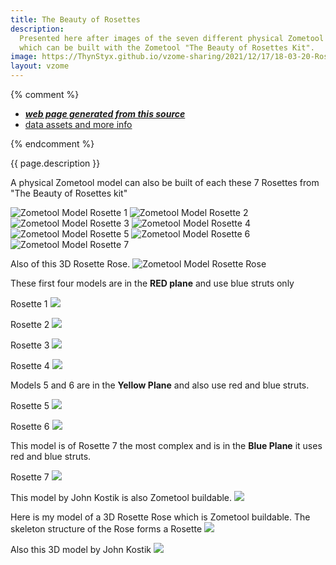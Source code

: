 ```yaml
---
title: The Beauty of Rosettes
description:
  Presented here after images of the seven different physical Zometool rosette models are 7 interactive vZome models
  which can be built with the Zometool "The Beauty of Rosettes Kit".
image: https://ThynStyx.github.io/vzome-sharing/2021/12/17/18-03-20-Rosette/Rosette.png
layout: vzome
---
```

{% comment %}
 - [***web page generated from this source***][post]
 - [data assets and more info][github]

[post]: <https://ThynStyx.github.io/vzome-sharing/2021/12/17/Rosette-18-03-20.html>
[github]: <https://github.com/ThynStyx/vzome-sharing/tree/main/2021/12/17/18-03-20-Rosette/>
{% endcomment %}

{{ page.description }}

A physical Zometool model can also be built of each these 7 Rosettes from "The Beauty of Rosettes kit"

![Zometool Model Rosette 1](https://ThynStyx.github.io/vzome-sharing/2021/12/17/18-03-20-Rosette/Rosette%201.jpg)
![Zometool Model Rosette 2](https://ThynStyx.github.io/vzome-sharing/2021/12/17/18-03-20-Rosette/Rosette%202.jpg)
![Zometool Model Rosette 3](https://ThynStyx.github.io/vzome-sharing/2021/12/17/18-03-20-Rosette/Rosette%203.jpg)
![Zometool Model Rosette 4](https://ThynStyx.github.io/vzome-sharing/2021/12/17/18-03-20-Rosette/Rosette%204.jpg)
![Zometool Model Rosette 5](https://ThynStyx.github.io/vzome-sharing/2021/12/17/18-03-20-Rosette/Rosette%205.jpg)
![Zometool Model Rosette 6](https://ThynStyx.github.io/vzome-sharing/2021/12/17/18-03-20-Rosette/Rosette%206.jpg)
![Zometool Model Rosette 7](https://ThynStyx.github.io/vzome-sharing/2021/12/17/18-03-20-Rosette/Zometool-Rosette.jpg)

Also of this 3D Rosette Rose.
![Zometool Model Rosette Rose](https://ThynStyx.github.io/vzome-sharing/2021/12/17/18-03-20-Rosette/Rose_Rosette.jpg)

These first four models are in the **RED plane**  and use blue struts only

Rosette 1
<vzome-viewer style="width: 100%; height: 65vh;"
       src="https://ThynStyx.github.io/vzome-sharing/2021/12/26/11-47-56-Rosette 1/Rosette 1.vZome" >
  <img src="https://ThynStyx.github.io/vzome-sharing/2021/12/26/11-47-56-Rosette 1/Rosette 1.png" />
</vzome-viewer>

Rosette 2
<vzome-viewer style="width: 100%; height: 65vh;"
       src="https://ThynStyx.github.io/vzome-sharing/2021/12/26/11-45-35-Rosette 2/Rosette 2.vZome" >
  <img src="https://ThynStyx.github.io/vzome-sharing/2021/12/26/11-45-35-Rosette 2/Rosette 2.png" />
</vzome-viewer>

Rosette 3
<vzome-viewer style="width: 100%; height: 65vh;"
       src="https://ThynStyx.github.io/vzome-sharing/2021/12/24/22-53-29-Rosette 3/Rosette 3.vZome" >
  <img src="https://ThynStyx.github.io/vzome-sharing/2021/12/24/22-53-29-Rosette 3/Rosette 3.png" />
</vzome-viewer>

Rosette 4
<vzome-viewer style="width: 100%; height: 65vh;"
       src="https://ThynStyx.github.io/vzome-sharing/2021/12/24/22-24-11-Rosette 4/Rosette 4.vZome" >
  <img src="https://ThynStyx.github.io/vzome-sharing/2021/12/24/22-24-11-Rosette 4/Rosette 4.png" />
</vzome-viewer>

Models 5 and 6 are in the **Yellow Plane** and also use red and blue struts.

Rosette 5
<vzome-viewer style="width: 100%; height: 65vh;"
       src="https://ThynStyx.github.io/vzome-sharing/2021/12/26/14-49-50-Rosette 5/Rosette 5.vZome" >
  <img src="https://ThynStyx.github.io/vzome-sharing/2021/12/26/14-49-50-Rosette 5/Rosette 5.png" />
</vzome-viewer>

Rosette 6
<vzome-viewer style="width: 100%; height: 65vh;"
       src="https://ThynStyx.github.io/vzome-sharing/2021/12/26/14-45-04-Rosette 6/Rosette 6.vZome" >
  <img src="https://ThynStyx.github.io/vzome-sharing/2021/12/26/14-45-04-Rosette 6/Rosette 6.png" />
</vzome-viewer>

This model is of Rosette 7 the most complex and is in the **Blue Plane** it uses red and blue struts.  

Rosette 7
<vzome-viewer style="width: 100%; height: 65vh;"                   
       src="https://ThynStyx.github.io/vzome-sharing/2021/12/17/18-03-20-Rosette/Rosette.vZome" >
  <img src="https://ThynStyx.github.io/vzome-sharing/2021/12/17/18-03-20-Rosette/Rosette.png" />
</vzome-viewer>

This model by John Kostik is also Zometool buildable.
<vzome-viewer style="width: 100%; height: 65vh;"
       src="https://ThynStyx.github.io/vzome-sharing/2022/01/15/12-41-42-Green-yellow-pleated-rosette/Green-yellow-pleated-rosette.vZome" >
  <img src="https://ThynStyx.github.io/vzome-sharing/2022/01/15/12-41-42-Green-yellow-pleated-rosette/Green-yellow-pleated-rosette.png" />
  
 Here is my model of a 3D Rosette Rose which is Zometool buildable.  The skeleton structure of the Rose forms a Rosette
<vzome-viewer style="width: 100%; height: 65vh;"
       src="https://ThynStyx.github.io/vzome-sharing/2022/01/11/13-49-37-Rosette-Rose-and-stand/Rosette-Rose-and-stand.vZome" >
  <img src="https://ThynStyx.github.io/vzome-sharing/2022/01/11/13-49-37-Rosette-Rose-and-stand/Rosette-Rose-and-stand.png" />
</vzome-viewer>
 
  Also this 3D model by John Kostik
</vzome-viewer>
<vzome-viewer style="width: 100%; height: 65vh;"
       src="https://ThynStyx.github.io/vzome-sharing/2022/01/15/13-39-51-Three-fold-flower/Three-fold-flower.vZome" >
  <img src="https://ThynStyx.github.io/vzome-sharing/2022/01/15/13-39-51-Three-fold-flower/Three-fold-flower.png" />
</vzome-viewer>


